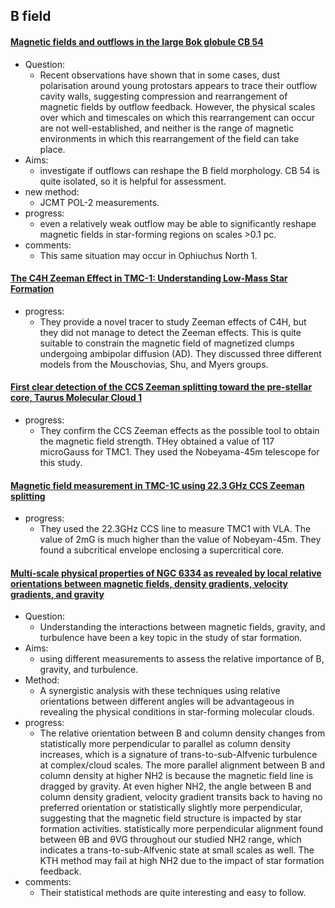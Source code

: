 ## B field

#### [Magnetic fields and outflows in the large Bok globule CB 54](https://arxiv.org/abs/2205.06055)
- Question: 
	- Recent observations have shown that in some cases, dust polarisation around young protostars appears to trace their outflow cavity walls, suggesting compression and rearrangement of magnetic fields by outflow feedback. However, the
physical scales over which and timescales on which this rearrangement can occur are not well-established, and neither is the range of magnetic environments in which this rearrangement of the field can take place.
- Aims: 
	- investigate if outflows can reshape the B field morphology. CB 54 is quite isolated, so it is helpful for assessment.
- new method: 
	- JCMT POL-2 measurements.
- progress: 
	- even a relatively weak outflow may be able to significantly reshape magnetic fields in star-forming regions on scales >0.1 pc.
- comments:
	- This same situation may occur in Ophiuchus North 1.


#### [The C4H Zeeman Effect in TMC-1: Understanding Low-Mass Star Formation](https://ui.adsabs.harvard.edu/abs/2006ApJS..162..388T/abstract)
- progress:
	- They provide a novel tracer to study Zeeman effects of C4H, but they did not manage to detect the Zeeman effects. This is quite suitable to constrain the magnetic field of magnetized clumps undergoing ambipolar diffusion (AD). They discussed three different models from the Mouschovias, Shu, and Myers groups.


#### [First clear detection of the CCS Zeeman splitting toward the pre-stellar core, Taurus Molecular Cloud 1](https://academic.oup.com/pasj/article/71/6/117/5610015)
- progress:
	- They confirm the CCS Zeeman effects as the possible tool to obtain the magnetic field strength. THey obtained a value of 117 microGauss for TMC1. They used the Nobeyama-45m telescope for this study.

#### [Magnetic field measurement in TMC-1C using 22.3 GHz CCS Zeeman splitting](https://arxiv.org/abs/2207.12604)
- progress:
	- They used the 22.3GHz CCS line to measure TMC1 with VLA. The value of 2mG is much higher than the value of Nobeyam-45m. They found a subcritical envelope enclosing a supercritical core.


#### [Multi-scale physical properties of NGC 6334 as revealed by local relative orientations between magnetic fields, density gradients, velocity gradients, and gravity](https://arxiv.org/abs/2211.00152)
- Question:
  - Understanding the interactions between magnetic fields, gravity, and turbulence have been a key topic in the study of star formation. 
- Aims:
  - using different measurements to assess the relative importance of B, gravity, and turbulence. 
- Method:
  - A synergistic analysis with these techniques using relative orientations between different angles will be advantageous in revealing the physical conditions in star-forming molecular clouds.
- progress:
  -  The relative orientation between B and column density changes from statistically more perpendicular to parallel as column density increases, which is a signature of trans-to-sub-Alfvenic turbulence at complex/cloud scales. The more parallel alignment between B and column density at higher NH2 is because the magnetic field line is dragged by gravity. At even higher NH2, the angle between B and column density gradient, velocity gradient transits back to having no preferred orientation or statistically slightly more perpendicular, suggesting that the magnetic field structure is impacted by star formation activities.  statistically more perpendicular alignment found between θB and θVG throughout our studied NH2 range, which indicates a trans-to-sub-Alfvenic state at small scales as well. The KTH method may fail at high NH2 due to the impact of star formation feedback.
- comments:
  - Their statistical methods are quite interesting and easy to follow. 